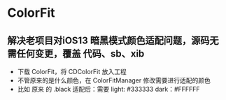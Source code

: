 # ColorFit
## 解决老项目对iOS13 暗黑模式颜色适配问题，源码无需任何变更，覆盖 代码、sb、xib
- 下载 ColorFit，将 CDColorFit 放入工程
- 不管原来的是什么颜色，在 ColorFitManager 修改需要进行适配的颜色
- 比如 原来 的 .black 适配后：需要 light: #333333 dark：#FFFFFF
